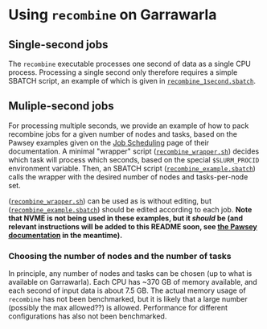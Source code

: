 # Using `recombine` on Garrawarla

## Single-second jobs

The `recombine` executable processes one second of data as a single CPU process.
Processing a single second only therefore requires a simple SBATCH script, an example of which is given in [`recombine_1second.sbatch`](recombine_1second.sbatch).

## Muliple-second jobs

For processing multiple seconds, we provide an example of how to pack recombine jobs for a given number of nodes and tasks, based on the Pawsey examples given on the [Job Scheduling](https://support.pawsey.org.au/documentation/display/US/Example+Workflows#ExampleWorkflows-Method1:UsingSLURM_PROCID) page of their documentation.
A minimal "wrapper" script ([`recombine_wrapper.sh`](recombine_wrapper.sh)) decides which task will process which seconds, based on the special `$SLURM_PROCID` environment variable.
Then, an SBATCH script ([`recombine_example.sbatch`](recombine_example.sbatch)) calls the wrapper with the desired number of nodes and tasks-per-node set.

([`recombine_wrapper.sh`](recombine_wrapper.sh)) can be used as is without editing, but ([`recombine_example.sbatch`](recombine_example.sbatch)) should be edited according to each job.
**Note that NVME is not being used in these examples, but it *should* be (and relevant instructions will be added to this README soon, see [the Pawsey documentation](https://support.pawsey.org.au/documentation/display/US/Garrawarla+Documentation#GarrawarlaDocumentation-RequestingNVMeresourcesinSLURM) in the meantime).**

### Choosing the number of nodes and the number of tasks

In principle, any number of nodes and tasks can be chosen (up to what is available on Garrawarla).
Each CPU has ~370 GB of memory available, and each second of input data is about 7.5 GB.
The actual memory usage of `recombine` has not been benchmarked, but it is likely that a large number (possibly the max allowed??) is allowed.
Performance for different configurations has also not been benchmarked.
